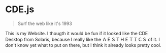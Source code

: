 # CDE.js
> Surf the web like it's 1993

This is my Website. I thougth it would be fun if it looked like the CDE Desktop from Solaris, because I really like the ＡＥＳＴＨＥＴＩＣＳ
of it. I don't know yet what to put on there, but I think it already
looks pretty cool.